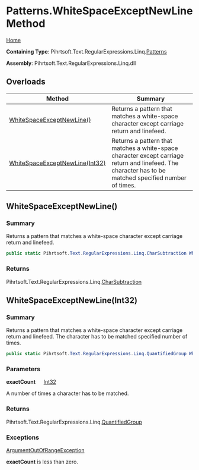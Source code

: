# Patterns\.WhiteSpaceExceptNewLine Method

[Home](../../../../../../README.md)

**Containing Type**: Pihrtsoft\.Text\.RegularExpressions\.Linq\.[Patterns](../README.md)

**Assembly**: Pihrtsoft\.Text\.RegularExpressions\.Linq\.dll

## Overloads

| Method | Summary |
| ------ | ------- |
| [WhiteSpaceExceptNewLine()](#Pihrtsoft_Text_RegularExpressions_Linq_Patterns_WhiteSpaceExceptNewLine) | Returns a pattern that matches a white\-space character except carriage return and linefeed\. |
| [WhiteSpaceExceptNewLine(Int32)](#Pihrtsoft_Text_RegularExpressions_Linq_Patterns_WhiteSpaceExceptNewLine_System_Int32_) | Returns a pattern that matches a white\-space character except carriage return and linefeed\. The character has to be matched specified number of times\. |

## WhiteSpaceExceptNewLine\(\) <a name="Pihrtsoft_Text_RegularExpressions_Linq_Patterns_WhiteSpaceExceptNewLine"></a>

### Summary

Returns a pattern that matches a white\-space character except carriage return and linefeed\.

```csharp
public static Pihrtsoft.Text.RegularExpressions.Linq.CharSubtraction WhiteSpaceExceptNewLine()
```

### Returns

Pihrtsoft\.Text\.RegularExpressions\.Linq\.[CharSubtraction](../../CharSubtraction/README.md)

## WhiteSpaceExceptNewLine\(Int32\) <a name="Pihrtsoft_Text_RegularExpressions_Linq_Patterns_WhiteSpaceExceptNewLine_System_Int32_"></a>

### Summary

Returns a pattern that matches a white\-space character except carriage return and linefeed\. The character has to be matched specified number of times\.

```csharp
public static Pihrtsoft.Text.RegularExpressions.Linq.QuantifiedGroup WhiteSpaceExceptNewLine(int exactCount)
```

### Parameters

**exactCount** &emsp; [Int32](https://docs.microsoft.com/en-us/dotnet/api/system.int32)

A number of times a character has to be matched\.

### Returns

Pihrtsoft\.Text\.RegularExpressions\.Linq\.[QuantifiedGroup](../../QuantifiedGroup/README.md)

### Exceptions

[ArgumentOutOfRangeException](https://docs.microsoft.com/en-us/dotnet/api/system.argumentoutofrangeexception)

**exactCount** is less than zero\.


